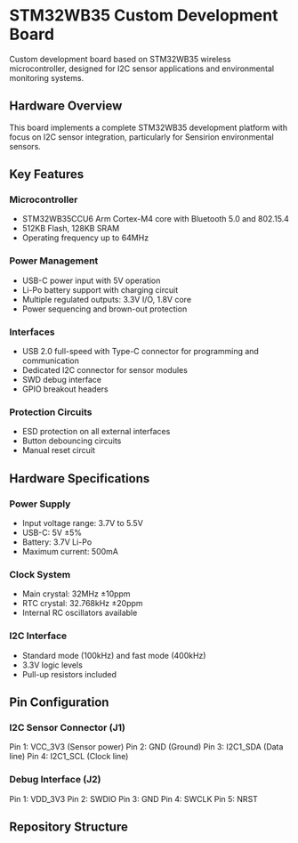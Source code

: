 # STM32WB35 Custom Development Board

Custom development board based on STM32WB35 wireless microcontroller, designed for I2C sensor applications and environmental monitoring systems.

## Hardware Overview

This board implements a complete STM32WB35 development platform with focus on I2C sensor integration, particularly for Sensirion environmental sensors.

## Key Features

### Microcontroller
- STM32WB35CCU6 Arm Cortex-M4 core with Bluetooth 5.0 and 802.15.4
- 512KB Flash, 128KB SRAM
- Operating frequency up to 64MHz

### Power Management
- USB-C power input with 5V operation
- Li-Po battery support with charging circuit
- Multiple regulated outputs: 3.3V I/O, 1.8V core
- Power sequencing and brown-out protection

### Interfaces
- USB 2.0 full-speed with Type-C connector for programming and communication
- Dedicated I2C connector for sensor modules
- SWD debug interface
- GPIO breakout headers

### Protection Circuits
- ESD protection on all external interfaces
- Button debouncing circuits
- Manual reset circuit

## Hardware Specifications

### Power Supply
- Input voltage range: 3.7V to 5.5V
- USB-C: 5V ±5%
- Battery: 3.7V Li-Po
- Maximum current: 500mA

### Clock System
- Main crystal: 32MHz ±10ppm
- RTC crystal: 32.768kHz ±20ppm
- Internal RC oscillators available

### I2C Interface
- Standard mode (100kHz) and fast mode (400kHz)
- 3.3V logic levels
- Pull-up resistors included

## Pin Configuration

### I2C Sensor Connector (J1)
Pin 1: VCC_3V3  (Sensor power)
Pin 2: GND      (Ground)
Pin 3: I2C1_SDA (Data line)
Pin 4: I2C1_SCL (Clock line)

### Debug Interface (J2)
Pin 1: VDD_3V3
Pin 2: SWDIO
Pin 3: GND
Pin 4: SWCLK
Pin 5: NRST

## Repository Structure
